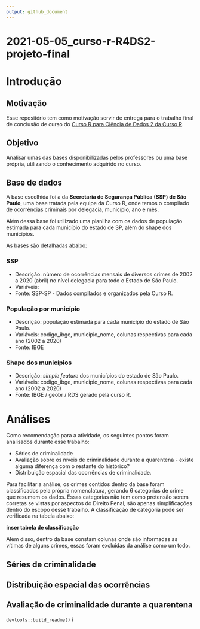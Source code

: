 ```yaml
---
output: github_document
---
```


<!-- README.md is generated from README.Rmd. Please edit that file -->



# 2021-05-05_curso-r-R4DS2-projeto-final

<!-- badges: start -->

<!-- badges: end -->

# Introdução



## Motivação

Esse repositório tem como motivação servir de entrega para o trabalho final de conclusão de curso do [Curso R para Ciência de Dados 2 da Curso R](https://curso-r.com/cursos/r4ds-2/).

## Objetivo

Analisar umas das bases disponibilizadas pelos professores ou uma base própria, utilizando o conhecimento adquirido no curso.

## Base de dados

A base escolhida foi a da **Secretaria de Segurança Pública (SSP) de São Paulo**, uma base tratada pela equipe da Curso R, onde temos o compilado de ocorrências criminais por delegacia, município, ano e mês.

Além dessa base foi utilizado uma planilha com os dados de população estimada para cada município do estado de SP, além do shape dos municípios.

As bases são detalhadas abaixo:

### SSP

-   Descrição: número de ocorrências mensais de diversos crimes de 2002 a 2020 (abril) no nível delegacia para todo o Estado de São Paulo.
-   Variáveis:
-   Fonte: SSP-SP - Dados compilados e organizados pela Curso R.

### População por município

-   Descrição: população estimada para cada município do estado de São Paulo.
-   Variáveis: codigo_ibge, municipio_nome, colunas respectivas para cada ano (2002 a 2020)
-   Fonte: IBGE

### Shape dos municípios

-   Descrição: *simple feature* dos municípios do estado de São Paulo.
-   Variáveis: codigo_ibge, municipio_nome, colunas respectivas para cada ano (2002 a 2020)
-   Fonte: IBGE / geobr / RDS gerado pela curso R.

# Análises

Como recomendação para a atividade, os seguintes pontos foram analisados durante esse trabalho:

-   Séries de criminalidade
-   Avaliação sobre os níveis de criminalidade durante a quarentena - existe alguma diferença com o restante do histórico?
-   Distribuição espacial das ocorrências de criminalidade.

Para facilitar a análise, os crimes contidos dentro da base foram classificados pela própria nomenclatura, gerando 6 categorias de crime que resumem os dados. Essas categorias não tem como pretensão serem corretas se vistas por aspectos do Direito Penal, são apenas simplificações dentro do escopo desse trabalho. A classificação de categoria pode ser verificada na tabela abaixo:

**inser tabela de classificação**

Além disso, dentro da base constam colunas onde são informadas as vítimas de alguns crimes, essas foram excluídas da análise como um todo.

## Séries de criminalidade

## Distribuição espacial das ocorrências



## Avaliação de criminalidade durante a quarentena

`devtools::build_readme()` i


